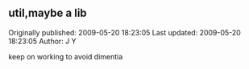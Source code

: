 ## util,maybe a lib 
Originally published: 2009-05-20 18:23:05 
Last updated: 2009-05-20 18:23:05 
Author: J Y 
 
keep on working to avoid dimentia